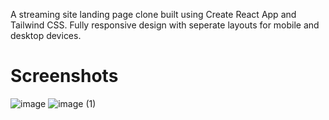 A streaming site landing page clone built using Create React App and Tailwind CSS. Fully responsive design with seperate layouts for mobile and desktop devices.

# Screenshots
![image](https://github.com/user-attachments/assets/a6232fda-01ad-429b-9332-5b605cbca764)
![image (1)](https://github.com/user-attachments/assets/60cd17e0-63d9-445a-9001-ce603bed69e4)


